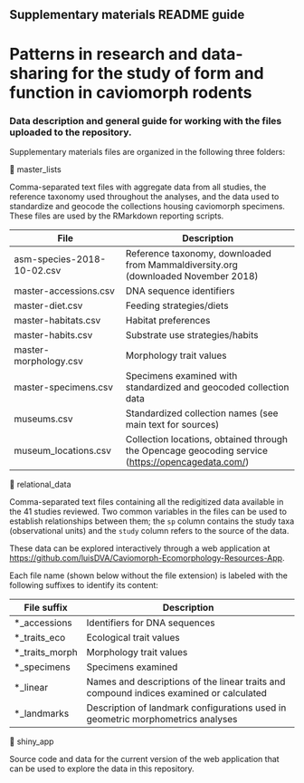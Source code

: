 
<!-- README.md is generated from README.Rmd. Please edit that file -->

## Supplementary materials README guide

# Patterns in research and data-sharing for the study of form and function in caviomorph rodents

<!-- badges: start -->

<!-- badges: end -->

### Data description and general guide for working with the files uploaded to the repository.

Supplementary materials files are organized in the following three
folders:

📂 master\_lists

Comma-separated text files with aggregate data from all studies, the
reference taxonomy used throughout the analyses, and the data used to
standardize and geocode the collections housing caviomorph specimens.
These files are used by the RMarkdown reporting
scripts.

| File                       | Description                                                                                         |
| -------------------------- | --------------------------------------------------------------------------------------------------- |
| asm-species-2018-10-02.csv | Reference taxonomy, downloaded from Mammaldiversity.org (downloaded November 2018)                  |
| master-accessions.csv      | DNA sequence identifiers                                                                            |
| master-diet.csv            | Feeding strategies/diets                                                                            |
| master-habitats.csv        | Habitat preferences                                                                                 |
| master-habits.csv          | Substrate use strategies/habits                                                                     |
| master-morphology.csv      | Morphology trait values                                                                             |
| master-specimens.csv       | Specimens examined with standardized and geocoded collection data                                   |
| museums.csv                | Standardized collection names (see main text for sources)                                           |
| museum\_locations.csv      | Collection locations, obtained through the Opencage geocoding service (<https://opencagedata.com/>) |

📂 relational\_data

Comma-separated text files containing all the redigitized data available
in the 41 studies reviewed. Two common variables in the files can be
used to establish relationships between them; the `sp` column contains
the study taxa (observational units) and the `study` column refers to
the source of the data.

These data can be explored interactively through a web application at
<https://github.com/luisDVA/Caviomorph-Ecomorphology-Resources-App>.

Each file name (shown below without the file extension) is labeled with
the following suffixes to identify its
content:

| File suffix       | Description                                                                             |
| ----------------- | --------------------------------------------------------------------------------------- |
| \*\_accessions    | Identifiers for DNA sequences                                                           |
| \*\_traits\_eco   | Ecological trait values                                                                 |
| \*\_traits\_morph | Morphology trait values                                                                 |
| \*\_specimens     | Specimens examined                                                                      |
| \*\_linear        | Names and descriptions of the linear traits and compound indices examined or calculated |
| \*\_landmarks     | Description of landmark configurations used in geometric morphometrics analyses         |

📂 shiny\_app

Source code and data for the current version of the web application that
can be used to explore the data in this repository.
